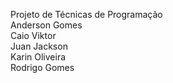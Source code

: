 Projeto de Técnicas de Programação <br />
Anderson Gomes <br />
Caio Viktor <br />
Juan Jackson <br />
Karin Oliveira <br />
Rodrigo Gomes <br />
